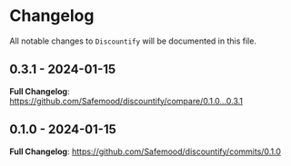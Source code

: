 # Changelog

All notable changes to `Discountify` will be documented in this file.

## 0.3.1 - 2024-01-15

**Full Changelog**: https://github.com/Safemood/discountify/compare/0.1.0...0.3.1

## 0.1.0 - 2024-01-15

**Full Changelog**: https://github.com/Safemood/discountify/commits/0.1.0

